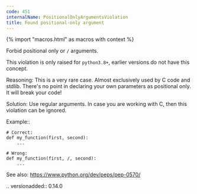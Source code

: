 ```yaml
---
code: 451
internalName: PositionalOnlyArgumentsViolation
title: Found positional-only argument
---
```


{% import "macros.html" as macros with context %}


Forbid positional only or ``/`` arguments.

This violation is only raised for ``python3.8+``,
earlier versions do not have this concept.

Reasoning:
    This is a very rare case.
    Almost exclusively used by C code and stdlib.
    There's no point in declaring your own parameters as positional only.
    It will break your code!

Solution:
    Use regular arguments.
    In case you are working with C, then this violation
    can be ignored.

Example::

    # Correct:
    def my_function(first, second):
        ...

    # Wrong:
    def my_function(first, /, second):
        ...

See also:
    https://www.python.org/dev/peps/pep-0570/

.. versionadded:: 0.14.0